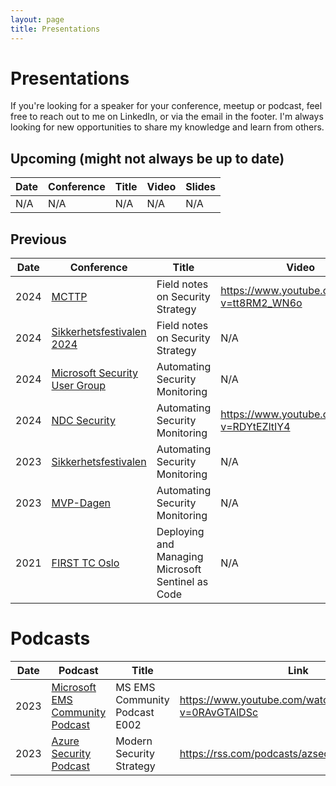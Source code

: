 ```yaml
---
layout: page
title: Presentations
---
```


# Presentations

If you're looking for a speaker for your conference, meetup or podcast, feel free to reach out to me on LinkedIn, or via the email in the footer. I'm always looking for new opportunities to share my knowledge and learn from others.

## Upcoming (might not always be up to date)

| Date|Conference| Title | Video| Slides|
|--|--|--|--|--|
| N/A | N/A | N/A | N/A | N/A |

## Previous

| Date|Conference| Title | Video| Slides|
|-----|----|--|--|----|
|2024|[MCTTP](https://www.mcttp.de/)|Field notes on Security Strategy|https://www.youtube.com/watch?v=tt8RM2_WN6o|N/A|
|2024|[Sikkerhetsfestivalen 2024](https://sikkerhetsfestivalen.no/)|Field notes on Security Strategy|N/A|N/A|
|2024|[Microsoft Security User Group](https://www.meetup.com/microsoft-security-user-group/)|Automating Security Monitoring|N/A|N/A|N/A|
|2024|[NDC Security](https://ndc-security.com/)|Automating Security Monitoring|https://www.youtube.com/watch?v=RDYtEZltIY4|N/A|
|2023|[Sikkerhetsfestivalen](https://sikkerhetsfestivalen.no/)|Automating Security Monitoring|N/A|N/A|
|2023|[MVP-Dagen](https://mvpdagen.no/)|Automating Security Monitoring|N/A|N/A|
|2021|[FIRST TC Oslo](https://www.coldincidentresponse.no/)|Deploying and Managing Microsoft Sentinel as Code|N/A|N/A|


# Podcasts

| Date|Podcast| Title | Link|
|-----|----|---|--|
|2023|[Microsoft EMS Community Podcast](https://www.youtube.com/@msems)| MS EMS Community Podcast E002 | https://www.youtube.com/watch?v=0RAvGTAlDSc
|2023|[Azure Security Podcast](https://azuresecuritypodcast.azurewebsites.net/)|Modern Security Strategy|https://rss.com/podcasts/azsecpodcast/1064208